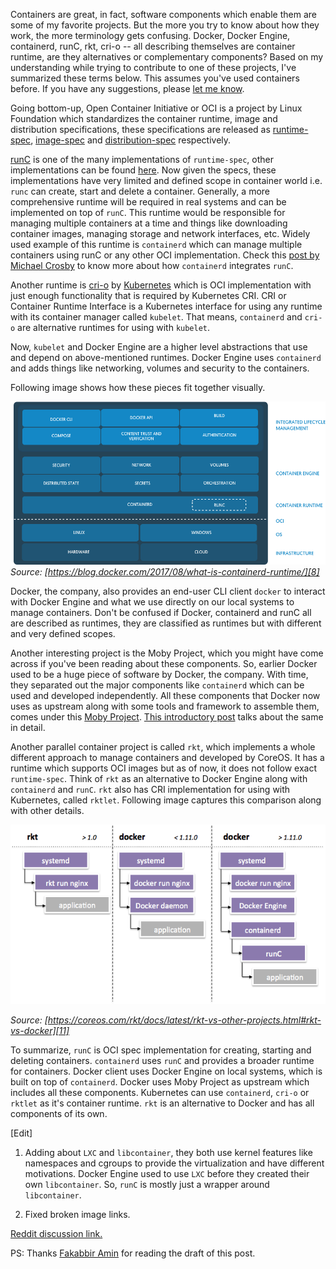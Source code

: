 Containers are great, in fact, software components which enable them are
some of my favorite projects. But the more you try to know about how
they work, the more terminology gets confusing. Docker, Docker Engine,
containerd, runC, rkt, cri-o -- all describing themselves are
container runtime, are they alternatives or complementary components?
Based on my understanding while trying to contribute to one of these
projects, I've summarized these terms below. This assumes you've used
containers before. If you have any suggestions, please [let me
know](/contact).

Going bottom-up, Open Container Initiative or OCI is a project by
Linux Foundation which standardizes the container runtime, image and
distribution specifications, these specifications are released as
[runtime-spec][0], [image-spec][1] and [distribution-spec][2]
respectively.

[runC][3] is one of the many implementations of `runtime-spec`, other
implementations can be found [here][4]. Now given the specs, these
implementations have very limited and defined scope in container world
i.e. `runc` can create, start and delete a container. Generally, a
more comprehensive runtime will be required in real systems and can be
implemented on top of `runC`. This runtime would be responsible for
managing multiple containers at a time and things like downloading
container images, managing storage and network interfaces, etc. Widely
used example of this runtime is `containerd` which can manage multiple
containers using runC or any other OCI implementation. Check this
[post by Michael Crosby][5] to know more about how `containerd`
integrates `runC`.

Another runtime is [cri-o][6] by [Kubernetes][13] which is OCI
implementation with just enough functionality that is required by
Kubernetes CRI. CRI or Container Runtime Interface is a Kubernetes
interface for using any runtime with its container manager called
`kubelet`. That means, `containerd` and `cri-o` are alternative
runtimes for using with `kubelet`.

Now, `kubelet` and Docker Engine are a higher level abstractions that
use and depend on above-mentioned runtimes. Docker Engine uses
`containerd` and adds things like networking, volumes and security to
the containers.

Following image shows how these pieces fit together visually.

![Container Ecosystem][7]
*Source: [https://blog.docker.com/2017/08/what-is-containerd-runtime/][8]*

Docker, the company, also provides an end-user CLI client `docker` to
interact with Docker Engine and what we use directly on our local
systems to manage containers. Don't be confused if Docker, containerd
and runC all are described as runtimes, they are classified as
runtimes but with different and very defined scopes.

Another interesting project is the Moby Project, which you might have
come across if you've been reading about these components. So, earlier
Docker used to be a huge piece of software by Docker, the
company. With time, they separated out the major components like
`containerd` which can be used and developed independently. All these
components that Docker now uses as upstream along with some tools and
framework to assemble them, comes under this [Moby Project][9]. [This
introductory post][12] talks about the same in detail.

Another parallel container project is called `rkt`, which implements a
whole different approach to manage containers and developed by CoreOS.
It has a runtime which supports OCI images but as of now, it does not
follow exact `runtime-spec`. Think of `rkt` as an alternative to
Docker Engine along with `containerd` and `runC`. `rkt` also has CRI
implementation for using with Kubernetes, called `rktlet`. Following
image captures this comparison along with other details.

![rkt vs Docker][10]

*Source:
[https://coreos.com/rkt/docs/latest/rkt-vs-other-projects.html#rkt-vs-docker][11]*

To summarize, `runC` is OCI spec implementation for creating, starting
and deleting containers. `containerd` uses `runC` and provides a
broader runtime for containers. Docker client uses Docker Engine on
local systems, which is built on top of `containerd`. Docker uses Moby
Project as upstream which includes all these components. Kubernetes
can use `containerd`, `cri-o` or `rktlet` as it's container
runtime. `rkt` is an alternative to Docker and has all components of
its own.

[Edit]

1. Adding about `LXC` and `libcontainer`, they both use kernel features
like namespaces and cgroups to provide the virtualization and have
different motivations. Docker Engine used to use `LXC` before they
created their own `libcontainer`. So, `runC` is mostly just a wrapper
around `libcontainer`.

2. Fixed broken image links.

[Reddit discussion link.][15]

PS: Thanks [Fakabbir Amin][14] for reading the draft of this post.

[0]: https://github.com/opencontainers/runtime-spec
[1]: https://github.com/opencontainers/image-spec
[2]: https://github.com/opencontainers/distribution-spec
[3]: https://github.com/opencontainers/runc
[4]: https://github.com/opencontainers/runtime-spec/blob/master/implementations.md
[5]: https://blog.docker.com/2016/04/docker-containerd-integration/
[6]: https://github.com/kubernetes-sigs/cri-o
[7]: /public/docker-runtime.png
[8]: https://blog.docker.com/2017/08/what-is-containerd-runtime/
[9]: https://mobyproject.org/projects/
[10]: /public/rkt-vs-docker.png
[11]: https://coreos.com/rkt/docs/latest/rkt-vs-other-projects.html#rkt-vs-docker
[12]: https://blog.docker.com/2017/04/introducing-the-moby-project/
[13]: https://kubernetes.io/
[14]: https://fakabbir.github.io/
[15]: https://www.reddit.com/r/docker/comments/bc4de6/brief_writeup_explaining_confusing_terms_in/
